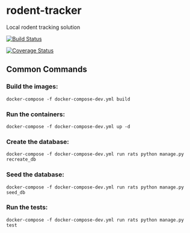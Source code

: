 # rodent-tracker
Local rodent tracking solution

[![Build Status](https://travis-ci.com/the-nerdy-python/rodent-tracker.svg?branch=master)](https://travis-ci.com/the-nerdy-python/rodent-tracker)

[![Coverage Status](https://coveralls.io/repos/github/the-nerdy-python/rodent-tracker/badge.svg?branch=master)](https://coveralls.io/github/the-nerdy-python/rodent-tracker?branch=master)

## Common Commands

### Build the images:

`docker-compose -f docker-compose-dev.yml build`

### Run the containers:

`docker-compose -f docker-compose-dev.yml up -d`

### Create the database:

`docker-compose -f docker-compose-dev.yml run rats python manage.py recreate_db`

### Seed the database:

`docker-compose -f docker-compose-dev.yml run rats python manage.py seed_db`

### Run the tests:

`docker-compose -f docker-compose-dev.yml run rats python manage.py test`
